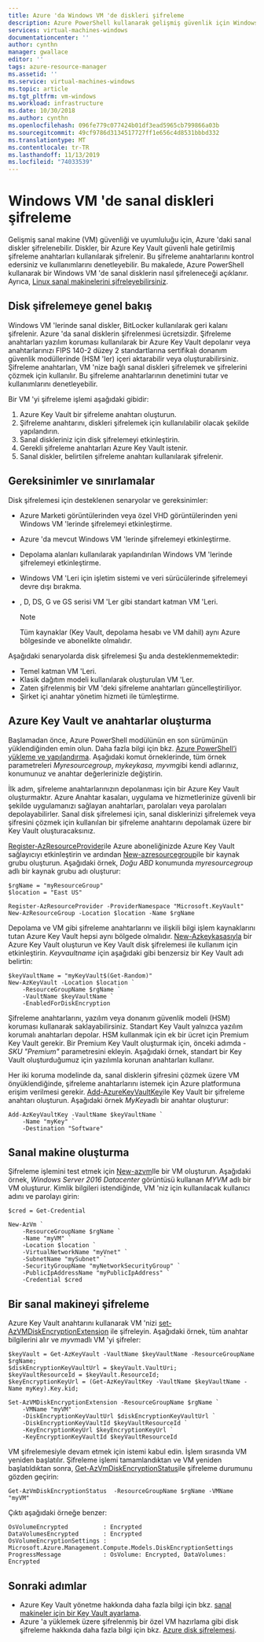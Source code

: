 ```yaml
---
title: Azure 'da Windows VM 'de diskleri şifreleme
description: Azure PowerShell kullanarak gelişmiş güvenlik için Windows VM 'de sanal diskleri şifreleme
services: virtual-machines-windows
documentationcenter: ''
author: cynthn
manager: gwallace
editor: ''
tags: azure-resource-manager
ms.assetid: ''
ms.service: virtual-machines-windows
ms.topic: article
ms.tgt_pltfrm: vm-windows
ms.workload: infrastructure
ms.date: 10/30/2018
ms.author: cynthn
ms.openlocfilehash: 096fe779c077424b01df3ead5965cb799866a03b
ms.sourcegitcommit: 49cf9786d3134517727ff1e656c4d8531bbbd332
ms.translationtype: MT
ms.contentlocale: tr-TR
ms.lasthandoff: 11/13/2019
ms.locfileid: "74033539"
---
```

# <a name="encrypt-virtual-disks-on-a-windows-vm"></a>Windows VM 'de sanal diskleri şifreleme
Gelişmiş sanal makine (VM) güvenliği ve uyumluluğu için, Azure 'daki sanal diskler şifrelenebilir. Diskler, bir Azure Key Vault güvenli hale getirilmiş şifreleme anahtarları kullanılarak şifrelenir. Bu şifreleme anahtarlarını kontrol edersiniz ve kullanımlarını denetleyebilir. Bu makalede, Azure PowerShell kullanarak bir Windows VM 'de sanal disklerin nasıl şifreleneceği açıklanır. Ayrıca, [Linux sanal makinelerini şifreleyebilirsiniz](../linux/disk-encryption-overview.md).

 

## <a name="overview-of-disk-encryption"></a>Disk şifrelemeye genel bakış
Windows VM 'lerinde sanal diskler, BitLocker kullanılarak geri kalanı şifrelenir. Azure 'da sanal disklerin şifrelenmesi ücretsizdir. Şifreleme anahtarları yazılım koruması kullanılarak bir Azure Key Vault depolanır veya anahtarlarınızı FIPS 140-2 düzey 2 standartlarına sertifikalı donanım güvenlik modüllerinde (HSM 'ler) içeri aktarabilir veya oluşturabilirsiniz. Şifreleme anahtarları, VM 'nize bağlı sanal diskleri şifrelemek ve şifrelerini çözmek için kullanılır. Bu şifreleme anahtarlarının denetimini tutar ve kullanımlarını denetleyebilir. 

Bir VM 'yi şifreleme işlemi aşağıdaki gibidir:

1. Azure Key Vault bir şifreleme anahtarı oluşturun.
1. Şifreleme anahtarını, diskleri şifrelemek için kullanılabilir olacak şekilde yapılandırın.
1. Sanal diskleriniz için disk şifrelemeyi etkinleştirin.
1. Gerekli şifreleme anahtarları Azure Key Vault istenir.
1. Sanal diskler, belirtilen şifreleme anahtarı kullanılarak şifrelenir.


## <a name="requirements-and-limitations"></a>Gereksinimler ve sınırlamalar

Disk şifrelemesi için desteklenen senaryolar ve gereksinimler:

* Azure Marketi görüntülerinden veya özel VHD görüntülerinden yeni Windows VM 'lerinde şifrelemeyi etkinleştirme.
* Azure 'da mevcut Windows VM 'lerinde şifrelemeyi etkinleştirme.
* Depolama alanları kullanılarak yapılandırılan Windows VM 'lerinde şifrelemeyi etkinleştirme.
* Windows VM 'Leri için işletim sistemi ve veri sürücülerinde şifrelemeyi devre dışı bırakma.
* , D, DS, G ve GS serisi VM 'Ler gibi standart katman VM 'Leri.

    > [!NOTE]
    > Tüm kaynaklar (Key Vault, depolama hesabı ve VM dahil) aynı Azure bölgesinde ve abonelikte olmalıdır.

Aşağıdaki senaryolarda disk şifrelemesi Şu anda desteklenmemektedir:

* Temel katman VM 'Leri.
* Klasik dağıtım modeli kullanılarak oluşturulan VM 'Ler.
* Zaten şifrelenmiş bir VM 'deki şifreleme anahtarları güncelleştiriliyor.
* Şirket içi anahtar yönetim hizmeti ile tümleştirme.


## <a name="create-an-azure-key-vault-and-keys"></a>Azure Key Vault ve anahtarlar oluşturma
Başlamadan önce, Azure PowerShell modülünün en son sürümünün yüklendiğinden emin olun. Daha fazla bilgi için bkz. [Azure PowerShell’i yükleme ve yapılandırma](/powershell/azure/overview). Aşağıdaki komut örneklerinde, tüm örnek parametreleri *Myresourcegroup*, *mykeykasa,* *myvm*gibi kendi adlarınız, konumunuz ve anahtar değerlerinizle değiştirin.

İlk adım, şifreleme anahtarlarınızın depolanması için bir Azure Key Vault oluşturmaktır. Azure Anahtar kasaları, uygulama ve hizmetlerinize güvenli bir şekilde uygulamanızı sağlayan anahtarları, parolaları veya parolaları depolayabilirler. Sanal disk şifrelemesi için, sanal disklerinizi şifrelemek veya şifresini çözmek için kullanılan bir şifreleme anahtarını depolamak üzere bir Key Vault oluşturacaksınız. 

[Register-AzResourceProvider](https://docs.microsoft.com/powershell/module/az.resources/register-azresourceprovider)ile Azure aboneliğinizde Azure Key Vault sağlayıcıyı etkinleştirin ve ardından [New-azresourcegroup](https://docs.microsoft.com/powershell/module/az.resources/new-azresourcegroup)ile bir kaynak grubu oluşturun. Aşağıdaki örnek, *Doğu ABD* konumunda *myresourcegroup* adlı bir kaynak grubu adı oluşturur:

```azurepowershell-interactive
$rgName = "myResourceGroup"
$location = "East US"

Register-AzResourceProvider -ProviderNamespace "Microsoft.KeyVault"
New-AzResourceGroup -Location $location -Name $rgName
```

Depolama ve VM gibi şifreleme anahtarlarını ve ilişkili bilgi işlem kaynaklarını tutan Azure Key Vault hepsi aynı bölgede olmalıdır. [New-Azkeykasasıyla](https://docs.microsoft.com/powershell/module/az.keyvault/new-azkeyvault) bir Azure Key Vault oluşturun ve Key Vault disk şifrelemesi ile kullanım için etkinleştirin. *Keyvaultname* için aşağıdaki gibi benzersiz bir Key Vault adı belirtin:

```azurepowershell-interactive
$keyVaultName = "myKeyVault$(Get-Random)"
New-AzKeyVault -Location $location `
    -ResourceGroupName $rgName `
    -VaultName $keyVaultName `
    -EnabledForDiskEncryption
```

Şifreleme anahtarlarını, yazılım veya donanım güvenlik modeli (HSM) koruması kullanarak saklayabilirsiniz.  Standart Key Vault yalnızca yazılım korumalı anahtarları depolar. HSM kullanmak için ek bir ücret için Premium Key Vault gerekir. Bir Premium Key Vault oluşturmak için, önceki adımda *-SKU "Premium"* parametresini ekleyin. Aşağıdaki örnek, standart bir Key Vault oluşturduğumuz için yazılımla korunan anahtarları kullanır. 

Her iki koruma modelinde da, sanal disklerin şifresini çözmek üzere VM önyüklendiğinde, şifreleme anahtarlarını istemek için Azure platformuna erişim verilmesi gerekir. [Add-AzureKeyVaultKey](https://docs.microsoft.com/powershell/module/az.keyvault/add-azkeyvaultkey)ile Key Vault bir şifreleme anahtarı oluşturun. Aşağıdaki örnek *MyKey*adlı bir anahtar oluşturur:

```azurepowershell-interactive
Add-AzKeyVaultKey -VaultName $keyVaultName `
    -Name "myKey" `
    -Destination "Software"
```

## <a name="create-a-virtual-machine"></a>Sanal makine oluşturma
Şifreleme işlemini test etmek için [New-azvm](https://docs.microsoft.com/powershell/module/az.compute/new-azvm)Ile bir VM oluşturun. Aşağıdaki örnek, *Windows Server 2016 Datacenter* görüntüsü kullanan *MYVM* adlı bir VM oluşturur. Kimlik bilgileri istendiğinde, VM 'niz için kullanılacak kullanıcı adını ve parolayı girin:

```azurepowershell-interactive
$cred = Get-Credential

New-AzVm `
    -ResourceGroupName $rgName `
    -Name "myVM" `
    -Location $location `
    -VirtualNetworkName "myVnet" `
    -SubnetName "mySubnet" `
    -SecurityGroupName "myNetworkSecurityGroup" `
    -PublicIpAddressName "myPublicIpAddress" `
    -Credential $cred
```


## <a name="encrypt-a-virtual-machine"></a>Bir sanal makineyi şifreleme
Azure Key Vault anahtarını kullanarak VM 'nizi [set-AzVMDiskEncryptionExtension](https://docs.microsoft.com/powershell/module/az.compute/set-azvmdiskencryptionextension) ile şifreleyin. Aşağıdaki örnek, tüm anahtar bilgilerini alır ve *myvm*adlı VM 'yi şifreler:

```azurepowershell-interactive
$keyVault = Get-AzKeyVault -VaultName $keyVaultName -ResourceGroupName $rgName;
$diskEncryptionKeyVaultUrl = $keyVault.VaultUri;
$keyVaultResourceId = $keyVault.ResourceId;
$keyEncryptionKeyUrl = (Get-AzKeyVaultKey -VaultName $keyVaultName -Name myKey).Key.kid;

Set-AzVMDiskEncryptionExtension -ResourceGroupName $rgName `
    -VMName "myVM" `
    -DiskEncryptionKeyVaultUrl $diskEncryptionKeyVaultUrl `
    -DiskEncryptionKeyVaultId $keyVaultResourceId `
    -KeyEncryptionKeyUrl $keyEncryptionKeyUrl `
    -KeyEncryptionKeyVaultId $keyVaultResourceId
```

VM şifrelemesiyle devam etmek için istemi kabul edin. İşlem sırasında VM yeniden başlatılır. Şifreleme işlemi tamamlandıktan ve VM yeniden başlatıldıktan sonra, [Get-AzVmDiskEncryptionStatus](https://docs.microsoft.com/powershell/module/az.compute/get-azvmdiskencryptionstatus)ile şifreleme durumunu gözden geçirin:

```azurepowershell-interactive
Get-AzVmDiskEncryptionStatus  -ResourceGroupName $rgName -VMName "myVM"
```

Çıktı aşağıdaki örneğe benzer:

```azurepowershell-interactive
OsVolumeEncrypted          : Encrypted
DataVolumesEncrypted       : Encrypted
OsVolumeEncryptionSettings : Microsoft.Azure.Management.Compute.Models.DiskEncryptionSettings
ProgressMessage            : OsVolume: Encrypted, DataVolumes: Encrypted
```

## <a name="next-steps"></a>Sonraki adımlar
* Azure Key Vault yönetme hakkında daha fazla bilgi için bkz. [sanal makineler için bir Key Vault ayarlama](key-vault-setup.md).
* Azure 'a yüklemek üzere şifrelenmiş bir özel VM hazırlama gibi disk şifreleme hakkında daha fazla bilgi için bkz. [Azure disk şifrelemesi](../../security/fundamentals/encryption-overview.md).
